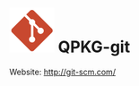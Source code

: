 ![image](https://github.com/yutin1987/QPKG-git/raw/master/icon/git_80.gif)
QPKG-git
========
Website: http://git-scm.com/
